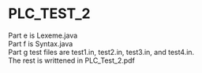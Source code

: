 # PLC_TEST_2

Part e is Lexeme.java <br>
Part f is Syntax.java <br>
Part g test files are test1.in, test2.in, test3.in, and test4.in. <br>
The rest is writtened in PLC_Test_2.pdf
